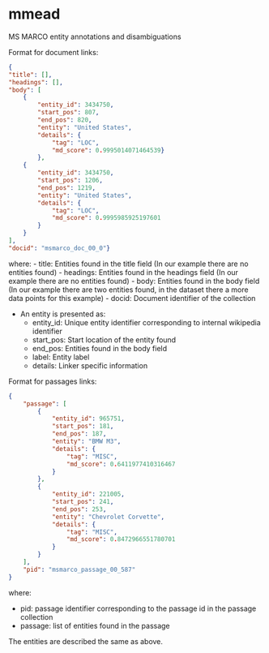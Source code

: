 # mmead
MS MARCO entity annotations and disambiguations

Format for document links:

```json
{
"title": [],
"headings": [],
"body": [
    {
        "entity_id": 3434750,
        "start_pos": 807,
        "end_pos": 820,
        "entity": "United States", 
        "details": {
            "tag": "LOC",
            "md_score": 0.9995014071464539}
        },
    {
        "entity_id": 3434750,
        "start_pos": 1206,
        "end_pos": 1219,
        "entity": "United States",
        "details": {
            "tag": "LOC",
            "md_score": 0.9995985925197601
        }
    }
], 
"docid": "msmarco_doc_00_0"}
```
where: 
    - title: Entities found in the title field (In our example there are no entities found) 
    - headings: Entities found in the headings field (In our example there are no entities found) 
    - body: Entities found in the body field (In our example there are two entities found, in the dataset there a more data points for this example) 
    - docid: Document identifier of the collection

- An entity is presented as:
    - entity_id: Unique entity identifier corresponding to internal wikipedia identifier
    - start_pos: Start location of the entity found
    - end_pos: Entities found in the body field
    - label: Entity label
    - details: Linker specific information 

Format for passages links:

```json
{
    "passage": [
        {
            "entity_id": 965751,
            "start_pos": 181,
            "end_pos": 187,
            "entity": "BMW M3",
            "details": {
                "tag": "MISC",
                "md_score": 0.6411977410316467
            }
        },
        {
            "entity_id": 221005,
            "start_pos": 241,
            "end_pos": 253,
            "entity": "Chevrolet Corvette",
            "details": {
                "tag": "MISC",
                "md_score": 0.8472966551780701
            }
        }
    ],
    "pid": "msmarco_passage_00_587"
}
```

where:
- pid: passage identifier corresponding to the passage id in the passage collection
- passage: list of entities found in the passage

The entities are described the same as above. 
